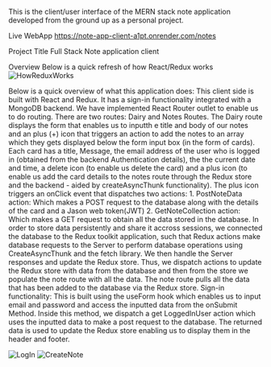 This is the client/user interface of the MERN stack note application developed from the ground up as a personal project.

Live WebApp
https://note-app-client-a1pt.onrender.com/notes

Project Title
Full Stack Note application client

Overview
Below is a quick refresh of how React/Redux works
![HowReduxWorks](https://github.com/Stephen-Afari/note_app_client/assets/62534292/fb57e1ea-fa3b-443a-9b71-ffd5a8dc7c73)

Below is a quick overview of what this application does:
This client side is built with React and Redux. It has a sign-in functionality integrated with a MongoDB backend. We have implemented React Router outlet to enable us to do routing. There are two routes: Dairy and Notes Routes. The Dairy route displays the form that enables us to inputth e title and body of our notes and an plus (+) icon that triggers an action to add the notes to an array which they gets displayed below the form input box (in the form of cards). Each card has a title, Message, the email address of the user who is logged in  (obtained from the backend Authentication details), the the current date and time, a delete icon (to enable us delete the card) and a plus icon (to enable us add the card details to the notes route through the Redux store and the backend - aided by createAsyncThunk functionality). The plus icon triggers an onClick event that dispatches two actions: 1. PostNoteData action: Which makes a POST request to the database along with the details of the card and a Jason web token(JWT) 2. GetNoteCollection action: Which makes a GET request to obtain all the data stored in the database.
In order to store data persistently and share it accross sessions, we connected the database to the Redux toolkit application, such that Redux actions make database requests to the Server to perform database operations using CreateAsyncThunk and the fetch library. We then handle the Server responses and update the Redux store. Thus, we dispatch actions to update the Redux store with data from the database and then from the store we populate the note route with all the data.
The note route pulls all the data that has been added to the database via the Redux store.
Sign-in functionality: This is built using the useForm hook which enables us to input email and password and access the inputted data from the onSubmit Method. Inside this method, we dispatch a get LoggedInUser action which uses the inputted data to make a post request to the database. The returned data is used to update the Redux store enabling us to display them in the header and footer.

![LogIn](https://github.com/Stephen-Afari/note_app_client/assets/62534292/8aa1d0d0-74a4-4cd3-999d-a60aa45363cf)
![CreateNote](https://github.com/Stephen-Afari/note_app_client/assets/62534292/356a1989-48e4-438f-82d2-f26287b3723b)



